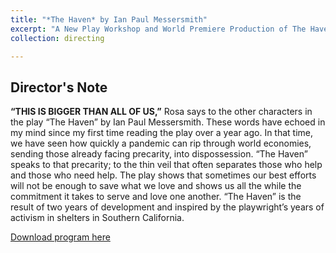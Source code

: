 ```yaml
---
title: "*The Haven* by Ian Paul Messersmith"
excerpt: "A New Play Workshop and World Premiere Production of The Haven by Ian Paul Messersmith<br/><img src='/images/thehavenposter.png'>"
collection: directing

---
```


Director's Note
---

**“THIS IS BIGGER THAN ALL OF US,”** Rosa says to the other characters in the play “The Haven” by Ian Paul Messersmith. These words have echoed in my mind since my first time reading the play over a year ago. In that time, we have seen how quickly a pandemic can rip through world economies, sending those already facing precarity, into dispossession. “The Haven” speaks to that precarity; to the thin veil that often separates those who help and those who need help. The play shows that sometimes our best
efforts will not be enough to save what we love and shows us all the while the commitment it takes to serve and love one another. “The Haven” is the result of two years of development and inspired by the playwright’s years of activism in shelters in Southern California.

[Download program here](http://sarahfocam.github.io/files/thehavenprogram.pdf)
